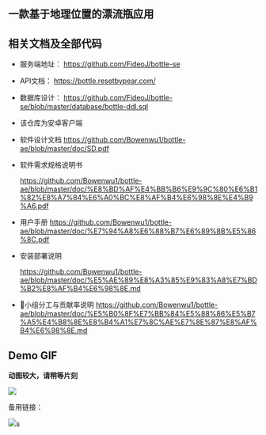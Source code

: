 ## 一款基于地理位置的漂流瓶应用



## 相关文档及全部代码

* 服务端地址：
  https://github.com/FideoJ/bottle-se

  

* API文档：
  https://bottle.resetbypear.com/

  

* 数据库设计：
  https://github.com/FideoJ/bottle-se/blob/master/database/bottle-ddl.sql

  

* 该仓库为安卓客户端

  

* 软件设计文档
  https://github.com/Bowenwu1/bottle-ae/blob/master/doc/SD.pdf

  

* 软件需求规格说明书

  https://github.com/Bowenwu1/bottle-ae/blob/master/doc/%E8%BD%AF%E4%BB%B6%E9%9C%80%E6%B1%82%E8%A7%84%E6%A0%BC%E8%AF%B4%E6%98%8E%E4%B9%A6.pdf

* 用户手册
  https://github.com/Bowenwu1/bottle-ae/blob/master/doc/%E7%94%A8%E6%88%B7%E6%89%8B%E5%86%8C.pdf
  

* 安装部署说明

  https://github.com/Bowenwu1/bottle-ae/blob/master/doc/%E5%AE%89%E8%A3%85%E9%83%A8%E7%BD%B2%E8%AF%B4%E6%98%8E.md

* 小组分工与贡献率说明
  https://github.com/Bowenwu1/bottle-ae/blob/master/doc/%E5%B0%8F%E7%BB%84%E5%88%86%E5%B7%A5%E4%B8%8E%E8%B4%A1%E7%8C%AE%E7%8E%87%E8%AF%B4%E6%98%8E.md



## Demo GIF

**动图较大，请稍等片刻**

![](https://github.com/Bowenwu1/bottle-ae/blob/master/doc/demo.gif?raw=true)

备用链接：

![](https://ws3.sinaimg.cn/large/006tKfTcgy1ft2jpwm36zg30az0icnph.gif)s